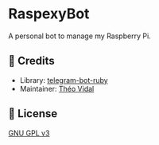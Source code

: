 # RaspexyBot

A personal bot to manage my Raspberry Pi.

## 📜 Credits

- Library: [telegram-bot-ruby](https://github.com/atipugin/telegram-bot-ruby)
- Maintainer: [Théo Vidal](https://github.com/theovidal)

## 🔐 License

[GNU GPL v3](./LICENSE)
